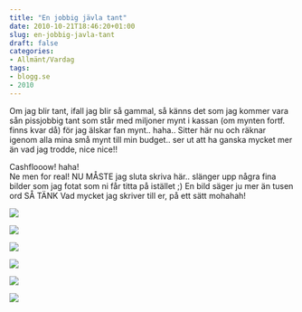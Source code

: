 ```yaml
---
title: "En jobbig jävla tant"
date: 2010-10-21T18:46:20+01:00
slug: en-jobbig-javla-tant
draft: false
categories:
- Allmänt/Vardag
tags:
- blogg.se
- 2010
---
```

Om jag blir tant, ifall jag blir så gammal, så känns det som jag kommer vara sån pissjobbig tant som står med miljoner mynt i kassan (om mynten fortf. finns kvar då) för jag älskar fan mynt.. haha.. Sitter här nu och räknar igenom alla mina små mynt till min budget.. ser ut att ha ganska mycket mer än vad jag trodde, nice nice!!  
  
  
  
Cashflooow! haha!  
Ne men for real! NU MÅSTE jag sluta skriva här.. slänger upp några fina bilder som jag fotat som ni får titta på istället ;) En bild säger ju mer än tusen ord SÅ TÄNK Vad mycket jag skriver till er, på ett sätt mohahah!  
  
  
![](/assets/images/blogg.se/chenersga14juni06_113269131.jpg)  
  
  
  
  
  
![](https://cdn1.cdnme.se/cdn/9-1/701517/images/2010/bajsblomma_113269172.jpg)  
  
  
  
  
  
  
  
![](/assets/images/blogg.se/boulevard-19juni06_113269215.jpg)  
  
  
  
  
![](https://cdn2.cdnme.se/cdn/9-1/701517/images/2010/dronk7mars07_113269263.jpg)  
  
  
  
  
  
![](/assets/images/blogg.se/moln-28april2006-jpg_113269470.jpg)  
  
  
  
![](https://cdn2.cdnme.se/cdn/9-1/701517/images/2010/fint19juni06_113269556.jpg)